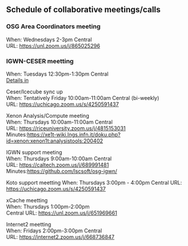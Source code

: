 ## Schedule of collaborative meetings/calls

### OSG Area Coordinators meeting  
When: Wednesdays 2-3pm Central  
URL: https://unl.zoom.us/j/865025296

### IGWN-CESER meetting  
When: Tuesdays 12:30pm-1:30pm Central  
[Details in](../projects/ligo.md)  


Ceser/Icecube sync up  
When: Tentatively Friday 10:00am-11:00am Central (bi-weekly)  
URL: https://uchicago.zoom.us/s/4250591437

Xenon Analysis/Compute meeting  
When: Thursdays 10:00am-11:00am Central  
URL: https://riceuniversity.zoom.us/j/4815153031  
Minutes:https://xe1t-wiki.lngs.infn.it/doku.php?id=xenon:xenon1t:analysistools:200402 

IGWN support meeting  
When: Thursdays 9:00am-10:00am Central  
URL: https://caltech.zoom.us/j/689991481  
Minutes:https://github.com/lscsoft/osg-igwn/

Koto support meetting 
When: Thursdays 3:00pm - 4:00pm Central 
URL: https://uchicago.zoom.us/s/4250591437

xCache meetting  
When: Thursdays 1:00pm-2:00pm  
Central URL: https://unl.zoom.us/j/651969661

Internet2 meetting  
When: Fridays 2:00pm-3:00pm Central  
URL: https://internet2.zoom.us/j/668736847
